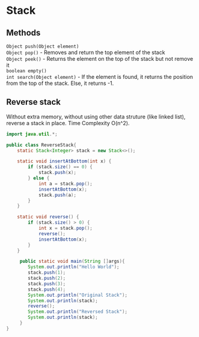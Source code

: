# Stack
## Methods  
`Object push(Object element)`  
`Object pop()` - Removes and return the top element of the stack  
`Object peek()` - Returns the element on the top of the stack but not remove it  
`boolean empty()`  
`int search(Object element)` - If the element is found, it returns the position from the top of the stack. Else, it returns -1.  


## Reverse stack
Without extra memory, without using other data struture (like linked list), reverse a stack in place.
Time Complexity O(n^2).
```Java
import java.util.*;

public class ReverseStack{
    static Stack<Integer> stack = new Stack<>();

    static void insertAtBottom(int x) {
        if (stack.size() == 0) {
            stack.push(x);
        } else {
            int a = stack.pop();
            insertAtBottom(x);
            stack.push(a);
        }
    }

    static void reverse() {
        if (stack.size() > 0) {
            int x = stack.pop();
            reverse();
            insertAtBottom(x);
        }
    }

     public static void main(String []args){
        System.out.println("Hello World");
        stack.push(1);
        stack.push(2);
        stack.push(3);
        stack.push(4);
        System.out.println("Original Stack");
        System.out.println(stack);
        reverse();
        System.out.println("Reversed Stack");
        System.out.println(stack);
     }
}
```
